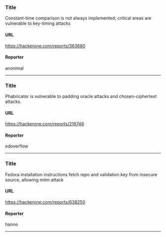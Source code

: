 ### Title
Constant-time comparison is not always implemented; critical areas are vulnerable to key-timing attacks
#### URL 
https://hackerone.com/reports/363680
#### Reporter 
anonimal

---


### Title
Phabricator is vulnerable to padding oracle attacks and chosen-ciphertext attacks.
#### URL 
https://hackerone.com/reports/216746
#### Reporter 
edoverflow

---


### Title
Fedora installation instructions fetch repo and validation key from insecure source, allowing mitm attack
#### URL 
https://hackerone.com/reports/638250
#### Reporter 
hanno

---


